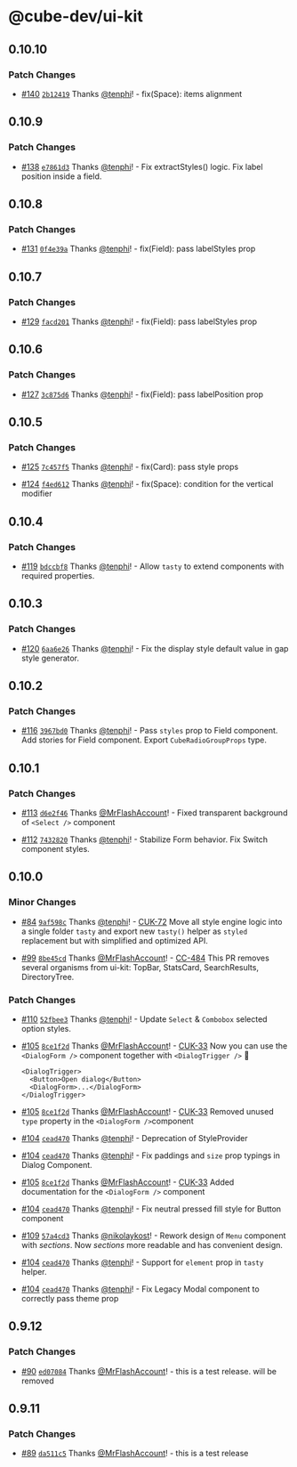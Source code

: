 # @cube-dev/ui-kit

## 0.10.10

### Patch Changes

- [#140](https://github.com/cube-js/cube-ui-kit/pull/140) [`2b12419`](https://github.com/cube-js/cube-ui-kit/commit/2b12419446e001eb69d923ba0ec4523a87999452) Thanks [@tenphi](https://github.com/tenphi)! - fix(Space): items alignment

## 0.10.9

### Patch Changes

- [#138](https://github.com/cube-js/cube-ui-kit/pull/138) [`e7861d3`](https://github.com/cube-js/cube-ui-kit/commit/e7861d33fd480439a9bbbab3a1a0659ec3af8422) Thanks [@tenphi](https://github.com/tenphi)! - Fix extractStyles() logic.
  Fix label position inside a field.

## 0.10.8

### Patch Changes

- [#131](https://github.com/cube-js/cube-ui-kit/pull/131) [`0f4e39a`](https://github.com/cube-js/cube-ui-kit/commit/0f4e39a98e469ee0ed0757d6fc76a2a0eb9591e1) Thanks [@tenphi](https://github.com/tenphi)! - fix(Field): pass labelStyles prop

## 0.10.7

### Patch Changes

- [#129](https://github.com/cube-js/cube-ui-kit/pull/129) [`facd201`](https://github.com/cube-js/cube-ui-kit/commit/facd2013b2130aa44dcdc3e55540742df464c923) Thanks [@tenphi](https://github.com/tenphi)! - fix(Field): pass labelStyles prop

## 0.10.6

### Patch Changes

- [#127](https://github.com/cube-js/cube-ui-kit/pull/127) [`3c875d6`](https://github.com/cube-js/cube-ui-kit/commit/3c875d60e4bc41be17e12926648c9dcfd2ca858c) Thanks [@tenphi](https://github.com/tenphi)! - fix(Field): pass labelPosition prop

## 0.10.5

### Patch Changes

- [#125](https://github.com/cube-js/cube-ui-kit/pull/125) [`7c457f5`](https://github.com/cube-js/cube-ui-kit/commit/7c457f5cb85983f0ed3870d9b2f78b1bdfd81f9f) Thanks [@tenphi](https://github.com/tenphi)! - fix(Card): pass style props

- [#124](https://github.com/cube-js/cube-ui-kit/pull/124) [`f4ed612`](https://github.com/cube-js/cube-ui-kit/commit/f4ed612289bff0526b61696e3d5c054a2cb578fc) Thanks [@tenphi](https://github.com/tenphi)! - fix(Space): condition for the vertical modifier

## 0.10.4

### Patch Changes

- [#119](https://github.com/cube-js/cube-ui-kit/pull/119) [`bdccbf8`](https://github.com/cube-js/cube-ui-kit/commit/bdccbf8d0bd4762659185b9571efbdc1c1e97f09) Thanks [@tenphi](https://github.com/tenphi)! - Allow `tasty` to extend components with required properties.

## 0.10.3

### Patch Changes

- [#120](https://github.com/cube-js/cube-ui-kit/pull/120) [`6aa6e26`](https://github.com/cube-js/cube-ui-kit/commit/6aa6e2645fc92bd8d7d6ed86f4e2ddff5fc7df62) Thanks [@tenphi](https://github.com/tenphi)! - Fix the display style default value in gap style generator.

## 0.10.2

### Patch Changes

- [#116](https://github.com/cube-js/cube-ui-kit/pull/116) [`3967bd0`](https://github.com/cube-js/cube-ui-kit/commit/3967bd05c7a810ab4d83b71236b33f9382f00329) Thanks [@tenphi](https://github.com/tenphi)! - Pass `styles` prop to Field component.
  Add stories for Field component.
  Export `CubeRadioGroupProps` type.

## 0.10.1

### Patch Changes

- [#113](https://github.com/cube-js/cube-ui-kit/pull/113) [`d6e2f46`](https://github.com/cube-js/cube-ui-kit/commit/d6e2f46c15aad30a102e070412e570fbc39ac725) Thanks [@MrFlashAccount](https://github.com/MrFlashAccount)! - Fixed transparent background of `<Select />` component

- [#112](https://github.com/cube-js/cube-ui-kit/pull/112) [`7432820`](https://github.com/cube-js/cube-ui-kit/commit/743282055b923d841d9caab34361a4f4df2e987f) Thanks [@tenphi](https://github.com/tenphi)! - Stabilize Form behavior.
  Fix Switch component styles.

## 0.10.0

### Minor Changes

- [#84](https://github.com/cube-js/cube-ui-kit/pull/84) [`9af598c`](https://github.com/cube-js/cube-ui-kit/commit/9af598c08a0f1e2ea2a5e4a00118367428262e27) Thanks [@tenphi](https://github.com/tenphi)! - [CUK-72](https://cubedevinc.atlassian.net/jira/software/projects/CUK/boards/3?selectedIssue=CUK-72) Move all style engine logic into a single folder `tasty` and export new `tasty()` helper as `styled` replacement but with simplified and optimized API.

- [#99](https://github.com/cube-js/cube-ui-kit/pull/99) [`8be45cd`](https://github.com/cube-js/cube-ui-kit/commit/8be45cddb565cc093b4d3b421de6984d5646a91b) Thanks [@MrFlashAccount](https://github.com/MrFlashAccount)! - [CC-484](https://cubedevinc.atlassian.net/browse/CC-484) This PR removes several organisms from ui-kit: TopBar, StatsCard, SearchResults, DirectoryTree.

### Patch Changes

- [#110](https://github.com/cube-js/cube-ui-kit/pull/110) [`52fbee3`](https://github.com/cube-js/cube-ui-kit/commit/52fbee3bef49c96182ca735770db5dca1e7338f4) Thanks [@tenphi](https://github.com/tenphi)! - Update `Select` & `Combobox` selected option styles.

- [#105](https://github.com/cube-js/cube-ui-kit/pull/105) [`8ce1f2d`](https://github.com/cube-js/cube-ui-kit/commit/8ce1f2dd84a0f4f1e11b7e0e65212ac73bdf3cd0) Thanks [@MrFlashAccount](https://github.com/MrFlashAccount)! - [CUK-33](https://cubedevinc.atlassian.net/browse/CUK-33) Now you can use the `<DialogForm />` component together with `<DialogTrigger />` 🎉

  ```tsx
  <DialogTrigger>
    <Button>Open dialog</Button>
    <DialogForm>...</DialogForm>
  </DialogTrigger>
  ```

- [#105](https://github.com/cube-js/cube-ui-kit/pull/105) [`8ce1f2d`](https://github.com/cube-js/cube-ui-kit/commit/8ce1f2dd84a0f4f1e11b7e0e65212ac73bdf3cd0) Thanks [@MrFlashAccount](https://github.com/MrFlashAccount)! - [CUK-33](https://cubedevinc.atlassian.net/browse/CUK-33) Removed unused `type` property in the `<DialogForm />`component

- [#104](https://github.com/cube-js/cube-ui-kit/pull/104) [`cead470`](https://github.com/cube-js/cube-ui-kit/commit/cead4704c8fb03bfba70c8652fde7cd8c814bf9a) Thanks [@tenphi](https://github.com/tenphi)! - Deprecation of StyleProvider

- [#104](https://github.com/cube-js/cube-ui-kit/pull/104) [`cead470`](https://github.com/cube-js/cube-ui-kit/commit/cead4704c8fb03bfba70c8652fde7cd8c814bf9a) Thanks [@tenphi](https://github.com/tenphi)! - Fix paddings and `size` prop typings in Dialog Component.

- [#105](https://github.com/cube-js/cube-ui-kit/pull/105) [`8ce1f2d`](https://github.com/cube-js/cube-ui-kit/commit/8ce1f2dd84a0f4f1e11b7e0e65212ac73bdf3cd0) Thanks [@MrFlashAccount](https://github.com/MrFlashAccount)! - [CUK-33](https://cubedevinc.atlassian.net/browse/CUK-33) Added documentation for the `<DialogForm />` component

- [#104](https://github.com/cube-js/cube-ui-kit/pull/104) [`cead470`](https://github.com/cube-js/cube-ui-kit/commit/cead4704c8fb03bfba70c8652fde7cd8c814bf9a) Thanks [@tenphi](https://github.com/tenphi)! - Fix neutral pressed fill style for Button component

- [#109](https://github.com/cube-js/cube-ui-kit/pull/109) [`57a4cd3`](https://github.com/cube-js/cube-ui-kit/commit/57a4cd319eb8f7a9259772c289c218fce8a6e649) Thanks [@nikolaykost](https://github.com/nikolaykost)! - Rework design of `Menu` component with _sections_.
  Now _sections_ more readable and has convenient design.

- [#104](https://github.com/cube-js/cube-ui-kit/pull/104) [`cead470`](https://github.com/cube-js/cube-ui-kit/commit/cead4704c8fb03bfba70c8652fde7cd8c814bf9a) Thanks [@tenphi](https://github.com/tenphi)! - Support for `element` prop in `tasty` helper.

- [#104](https://github.com/cube-js/cube-ui-kit/pull/104) [`cead470`](https://github.com/cube-js/cube-ui-kit/commit/cead4704c8fb03bfba70c8652fde7cd8c814bf9a) Thanks [@tenphi](https://github.com/tenphi)! - Fix Legacy Modal component to correctly pass theme prop

## 0.9.12

### Patch Changes

- [#90](https://github.com/cube-js/cube-ui-kit/pull/90) [`ed07084`](https://github.com/cube-js/cube-ui-kit/commit/ed070842d46e5b448d1f88a9eeaee01b27d46467) Thanks [@MrFlashAccount](https://github.com/MrFlashAccount)! - this is a test release. will be removed

## 0.9.11

### Patch Changes

- [#89](https://github.com/cube-js/cube-ui-kit/pull/89) [`da511c5`](https://github.com/cube-js/cube-ui-kit/commit/da511c5749c6cb85272852fc323caf02a9177eba) Thanks [@MrFlashAccount](https://github.com/MrFlashAccount)! - this is a test release
